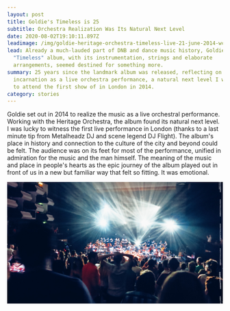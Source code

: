 ```yaml
---
layout: post
title: Goldie's Timeless is 25
subtitle: Orchestra Realization Was Its Natural Next Level
date: 2020-08-02T19:10:11.897Z
leadimage: /img/goldie-heritage-orchestra-timeless-live-21-june-2014-wceu-london_144-01-1920x1080-continuumizm-comp.jpg
lead: Already a much-lauded part of DNB and dance music history, Goldie's
  "Timeless" album, with its instrumentation, strings and elaborate
  arrangements, seemed destined for something more.
summary: 25 years since the landmark album was released, reflecting on its
  incarnation as a live orchestra performance, a natural next level I was lucky
  to attend the first show of in London in 2014.
category: stories
---
```

Goldie set out in 2014 to realize the music as a live orchestral performance. Working with the Heritage Orchestra, the album found its natural next level. I was lucky to witness the first live performance in London (thanks to a last minute tip from Metalheadz DJ and scene legend DJ Flight). The album's place in history and connection to the culture of the city and beyond could be felt. The audience was on its feet for most of the performance, unified in admiration for the music and the man himself. The meaning of the music and place in people's hearts as the epic journey of the album played out in front of us in a new but familiar way that felt so fitting. It was emotional.

![audience on their feet, Goldie & The Heritage Orchestra present Timeless Live, Southbank Centre, London, 21 June 2014.](/img/goldie-heritage-orchestra-timeless-live-21-june-2014-wceu-london_144-01-1920x1080-continuumizm-comp.jpg)